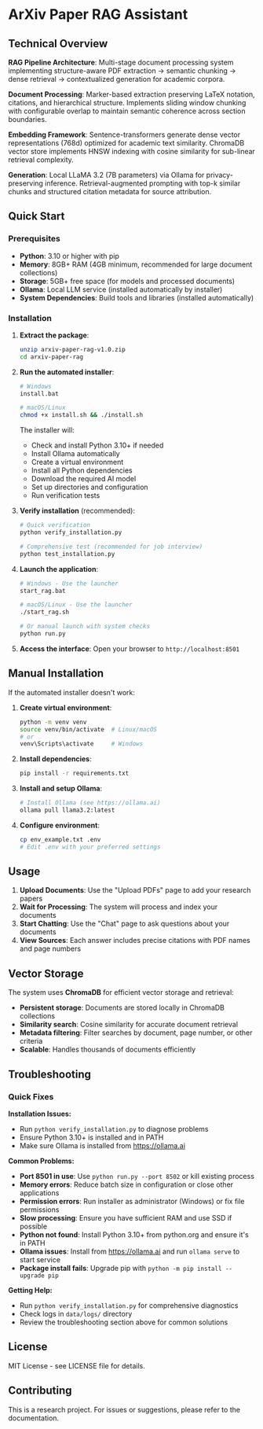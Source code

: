# ArXiv Paper RAG Assistant

## Technical Overview

**RAG Pipeline Architecture**: Multi-stage document processing system implementing structure-aware PDF extraction → semantic chunking → dense retrieval → contextualized generation for academic corpora.

**Document Processing**: Marker-based extraction preserving LaTeX notation, citations, and hierarchical structure. Implements sliding window chunking with configurable overlap to maintain semantic coherence across section boundaries.

**Embedding Framework**: Sentence-transformers generate dense vector representations (768d) optimized for academic text similarity. ChromaDB vector store implements HNSW indexing with cosine similarity for sub-linear retrieval complexity.

**Generation**: Local LLaMA 3.2 (7B parameters) via Ollama for privacy-preserving inference. Retrieval-augmented prompting with top-k similar chunks and structured citation metadata for source attribution.

## Quick Start

### Prerequisites

- **Python**: 3.10 or higher with pip
- **Memory**: 8GB+ RAM (4GB minimum, recommended for large document collections)
- **Storage**: 5GB+ free space (for models and processed documents)
- **Ollama**: Local LLM service (installed automatically by installer)
- **System Dependencies**: Build tools and libraries (installed automatically)

### Installation

1. **Extract the package**:
   ```bash
   unzip arxiv-paper-rag-v1.0.zip
   cd arxiv-paper-rag
   ```

2. **Run the automated installer**:
   ```bash
   # Windows
   install.bat
   
   # macOS/Linux
   chmod +x install.sh && ./install.sh
   ```
   
   The installer will:
   - Check and install Python 3.10+ if needed
   - Install Ollama automatically
   - Create a virtual environment
   - Install all Python dependencies
   - Download the required AI model
   - Set up directories and configuration
   - Run verification tests

3. **Verify installation** (recommended):
   ```bash
   # Quick verification
   python verify_installation.py
   
   # Comprehensive test (recommended for job interview)
   python test_installation.py
   ```

4. **Launch the application**:
   ```bash
   # Windows - Use the launcher
   start_rag.bat
   
   # macOS/Linux - Use the launcher
   ./start_rag.sh
   
   # Or manual launch with system checks
   python run.py
   ```

5. **Access the interface**:
   Open your browser to `http://localhost:8501`

## Manual Installation

If the automated installer doesn't work:

1. **Create virtual environment**:
   ```bash
   python -m venv venv
   source venv/bin/activate  # Linux/macOS
   # or
   venv\Scripts\activate     # Windows
   ```

2. **Install dependencies**:
   ```bash
   pip install -r requirements.txt
   ```

3. **Install and setup Ollama**:
   ```bash
   # Install Ollama (see https://ollama.ai)
   ollama pull llama3.2:latest
   ```

4. **Configure environment**:
   ```bash
   cp env_example.txt .env
   # Edit .env with your preferred settings
   ```

## Usage

1. **Upload Documents**: Use the "Upload PDFs" page to add your research papers
2. **Wait for Processing**: The system will process and index your documents
3. **Start Chatting**: Use the "Chat" page to ask questions about your documents
4. **View Sources**: Each answer includes precise citations with PDF names and page numbers

## Vector Storage

The system uses **ChromaDB** for efficient vector storage and retrieval:
- **Persistent storage**: Documents are stored locally in ChromaDB collections
- **Similarity search**: Cosine similarity for accurate document retrieval
- **Metadata filtering**: Filter searches by document, page number, or other criteria
- **Scalable**: Handles thousands of documents efficiently

## Troubleshooting

### Quick Fixes

**Installation Issues:**
- Run `python verify_installation.py` to diagnose problems
- Ensure Python 3.10+ is installed and in PATH
- Make sure Ollama is installed from https://ollama.ai

**Common Problems:**
- **Port 8501 in use**: Use `python run.py --port 8502` or kill existing process
- **Memory errors**: Reduce batch size in configuration or close other applications
- **Permission errors**: Run installer as administrator (Windows) or fix file permissions
- **Slow processing**: Ensure you have sufficient RAM and use SSD if possible
- **Python not found**: Install Python 3.10+ from python.org and ensure it's in PATH
- **Ollama issues**: Install from https://ollama.ai and run `ollama serve` to start service
- **Package install fails**: Upgrade pip with `python -m pip install --upgrade pip`

**Getting Help:**
- Run `python verify_installation.py` for comprehensive diagnostics
- Check logs in `data/logs/` directory
- Review the troubleshooting section above for common solutions

## License

MIT License - see LICENSE file for details.

## Contributing

This is a research project. For issues or suggestions, please refer to the documentation. 
